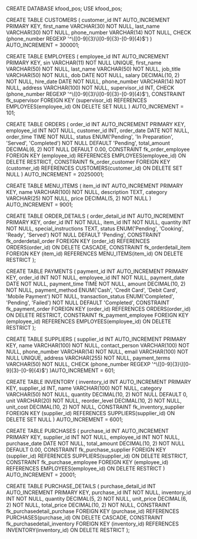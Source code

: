 CREATE DATABASE
kfood_pos;
USE kfood_pos;


CREATE TABLE CUSTOMERS (
customer_id INT AUTO_INCREMENT PRIMARY KEY,
first_name VARCHAR(30) NOT NULL,
last_name VARCHAR(30) NOT NULL,
phone_number VARCHAR(14) NOT NULL,
CHECK (phone_number REGEXP '^\\([0-9]{3}\\)[0-9]{3}-[0-9]{4}$')
) AUTO_INCREMENT = 300001;


CREATE TABLE EMPLOYEES (
employee_id INT AUTO_INCREMENT PRIMARY KEY,
sin VARCHAR(11) NOT NULL UNIQUE,
first_name VARCHAR(50) NOT NULL,
last_name VARCHAR(50) NOT NULL,
job_title VARCHAR(50) NOT NULL,
dob DATE NOT NULL,
salary DECIMAL(10, 2) NOT NULL,
hire_date DATE NOT NULL,
phone_number VARCHAR(14) NOT NULL,
address VARCHAR(100) NOT NULL,
supervisor_id INT,
CHECK (phone_number REGEXP '^\\([0-9]{3}\\)[0-9]{3}-[0-9]{4}$'),
CONSTRAINT fk_supervisor FOREIGN KEY (supervisor_id) REFERENCES EMPLOYEES(employee_id) ON DELETE SET NULL
) AUTO_INCREMENT = 101;


CREATE TABLE ORDERS (
order_id INT AUTO_INCREMENT PRIMARY KEY,
employee_id INT NOT NULL,
customer_id INT,
order_date DATE NOT NULL,
order_time TIME NOT NULL,
status ENUM('Pending', 'In Preparation', 'Served', 'Completed') NOT NULL DEFAULT 'Pending',
total_amount DECIMAL(6, 2) NOT NULL DEFAULT 0.00,
CONSTRAINT fk_order_employee FOREIGN KEY (employee_id) REFERENCES EMPLOYEES(employee_id) ON DELETE RESTRICT,
CONSTRAINT fk_order_customer FOREIGN KEY (customer_id) REFERENCES CUSTOMERS(customer_id) ON DELETE SET NULL
) AUTO_INCREMENT = 20250001;


CREATE TABLE MENU_ITEMS (
item_id INT AUTO_INCREMENT PRIMARY KEY,
name VARCHAR(100) NOT NULL,
description TEXT,
category VARCHAR(25) NOT NULL,
price DECIMAL(5, 2) NOT NULL
) AUTO_INCREMENT = 9001;


CREATE TABLE ORDER_DETAILS (
order_detail_id INT AUTO_INCREMENT PRIMARY KEY,
order_id INT NOT NULL,
item_id INT NOT NULL,
quantity INT NOT NULL,
special_instructions TEXT,
status ENUM('Pending', 'Cooking', 'Ready', 'Served') NOT NULL DEFAULT 'Pending',
CONSTRAINT fk_orderdetail_order FOREIGN KEY (order_id) REFERENCES ORDERS(order_id) ON DELETE CASCADE,
CONSTRAINT fk_orderdetail_item FOREIGN KEY (item_id) REFERENCES MENU_ITEMS(item_id) ON DELETE RESTRICT
);


CREATE TABLE PAYMENTS (
payment_id INT AUTO_INCREMENT PRIMARY KEY,
order_id INT NOT NULL,
employee_id INT NOT NULL,
payment_date DATE NOT NULL,
payment_time TIME NOT NULL,
amount DECIMAL(10, 2) NOT NULL,
payment_method ENUM('Cash', 'Credit Card', 'Debit Card', 'Mobile Payment') NOT NULL,
transaction_status ENUM('Completed', 'Pending', 'Failed') NOT NULL DEFAULT 'Completed',
CONSTRAINT fk_payment_order FOREIGN KEY (order_id) REFERENCES ORDERS(order_id) ON DELETE RESTRICT,
CONSTRAINT fk_payment_employee FOREIGN KEY (employee_id) REFERENCES EMPLOYEES(employee_id) ON DELETE RESTRICT
);

CREATE TABLE SUPPLIERS (
supplier_id INT AUTO_INCREMENT PRIMARY KEY,
name VARCHAR(100) NOT NULL,
contact_person VARCHAR(100) NOT NULL,
phone_number VARCHAR(14) NOT NULL,
email VARCHAR(100) NOT NULL UNIQUE,
address VARCHAR(255) NOT NULL,
payment_terms VARCHAR(50) NOT NULL,
CHECK (phone_number REGEXP '^\\([0-9]{3}\\)[0-9]{3}-[0-9]{4}$')
)AUTO_INCREMENT = 601;


CREATE TABLE INVENTORY (
inventory_id INT AUTO_INCREMENT PRIMARY KEY,
supplier_id INT,
name VARCHAR(100) NOT NULL,
category VARCHAR(50) NOT NULL,
quantity DECIMAL(10, 2) NOT NULL DEFAULT 0,
unit VARCHAR(20) NOT NULL,
reorder_level DECIMAL(10, 2) NOT NULL,
unit_cost DECIMAL(10, 2) NOT NULL,
CONSTRAINT fk_inventory_supplier FOREIGN KEY (supplier_id) REFERENCES SUPPLIERS(supplier_id) ON DELETE SET NULL
) AUTO_INCREMENT = 6001;


CREATE TABLE PURCHASES (
purchase_id INT AUTO_INCREMENT PRIMARY KEY,
supplier_id INT NOT NULL,
employee_id INT NOT NULL,
purchase_date DATE NOT NULL,
total_amount DECIMAL(10, 2) NOT NULL DEFAULT 0.00,
CONSTRAINT fk_purchase_supplier FOREIGN KEY (supplier_id) REFERENCES SUPPLIERS(supplier_id) ON DELETE RESTRICT,
CONSTRAINT fk_purchase_employee FOREIGN KEY (employee_id) REFERENCES EMPLOYEES(employee_id) ON DELETE RESTRICT
) AUTO_INCREMENT = 20001;


CREATE TABLE PURCHASE_DETAILS (
purchase_detail_id INT AUTO_INCREMENT PRIMARY KEY,
purchase_id INT NOT NULL,
inventory_id INT NOT NULL,
quantity DECIMAL(5, 2) NOT NULL,
unit_price DECIMAL(6, 2) NOT NULL,
total_price DECIMAL(10, 2) NOT NULL,
CONSTRAINT fk_purchasedetail_purchase FOREIGN KEY (purchase_id) REFERENCES PURCHASES(purchase_id) ON DELETE CASCADE,
CONSTRAINT fk_purchasedetail_inventory FOREIGN KEY (inventory_id) REFERENCES INVENTORY(inventory_id) ON DELETE RESTRICT
);
